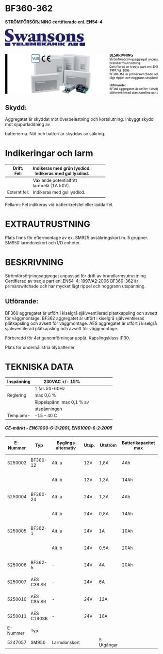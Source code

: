 # **BF360-362**

**STRÖMFÖRSÖRJNING certifierade enl. EN54-4**

![](_page_0_Picture_2.jpeg)

![](_page_0_Picture_3.jpeg)

## **Skydd**:

Aggregatet är skyddat mot överbelastning och kortslutning. Inbyggt skydd mot djupurladdning av

batterierna. Nät och batteri är skyddas av säkring.

# **Indikeringar och larm**

| Drift:<br>Fel: | Indikeras med grön lysdiod.<br>Indikeras med gul lysdiod. |  |  |  |
|----------------|-----------------------------------------------------------|--|--|--|
|                | Växlande potentialfritt<br>larmrelä (1A 50V).             |  |  |  |
| Externt fel:   | Indikeras med gul lysdiod.                                |  |  |  |
|                |                                                           |  |  |  |

Fellarm: Fel indikeras vid batterikretsfel eller laddarfel.

# **EXTRAUTRUSTNING**

Plats finns för eftermontage av ex. SM925 avsäkringskort m. 5 grupper. SM950 larmdonskort och I/O enheter.

# **BESKRIVNING**

Strömförsörjningsaggregat anpassad för drift av brandlarmsutrustning. Certifierad av tredje part enl.EN54-4; 1997/A2:2006 BF360-362 är primärswitchade och har mycket lågt rippel och noggrann utspänning.

## **Utförande:**

BF360 aggregatet är utfört i kiselgrå självventilerad plastkapsling och avsett för väggmontage. BF362 aggregatet är utfört i kiselgrå självventilerad plåtkapsling och avsett för väggmontage. AES aggregatet är utfört i kiselgrå självventilerad plåtkapsling och avsett för väggmontage.

Förberedd för 4st genomförningar uppåt. Kapslingsklass IP30.

Plats för underhållsfria blybatterier.

# **TEKNISKA DATA**

| Inspänning | 230VAC +/- 15%            |  |  |  |  |  |
|------------|---------------------------|--|--|--|--|--|
|            | 1 fas 50-60Hz             |  |  |  |  |  |
| Reglering  | max 0,6 %                 |  |  |  |  |  |
|            | Rippelspänn. max 0,1 % av |  |  |  |  |  |
|            | utspänningen              |  |  |  |  |  |
| Temp.omr-  | -15 – 40 C                |  |  |  |  |  |

#### *CE-märkt - EN61000-6-3:2001, EN61000-6-2:2005*

| E-Nummer | Typ        | Byglings<br>alternativ | Utsp. | Utström    | Batterikapacitet<br>max | Batteri plats<br>internt | HxBxD mm        |
|----------|------------|------------------------|-------|------------|-------------------------|--------------------------|-----------------|
| 5250003  | BF360-12   | Alt. a                 | 12V   | 1,8A       | 4Ah                     | max 2x 3,4Ah             | 230 x 380 x 96  |
|          |            | Alt. b                 | 12V   | 1,3A       | 14Ah                    | max 2x 3,4Ah             | 230 x 380 x 96  |
| 5250004  | BF360-24   | Alt. a                 | 24V   | 1,3A       | 4Ah                     | max 2x 3,4Ah             | 230 x 380 x 96  |
|          |            | Alt. b                 | 24V   | 0,8A       | 14Ah                    | max 2x 3,4Ah             | 230 x 380 x 96  |
| 5250005  | BF362-1    | Alt. a                 | 24V   | 1A         | 10Ah                    | max 2x 18Ah              | 404 x 404 x 110 |
|          |            | Alt. b                 | 24V   | 0,5A       | 20Ah                    | max 2x 18Ah              | 404 x 404 x 110 |
| 5250006  | BF362-5    | -                      | 24V   | 4A         | 20Ah                    | max 2x 18Ah              | 404 x 404 x 110 |
| 5250007  | AES C38 SB | -                      | 24V   | 6A         |                         | Max 2 x 24Ah             | 289 x 350 x 189 |
| 5250010  | AES C85 SB | -                      | 24V   | 12A        |                         | Max 2 x 45Ah             | 408 x 408 x 224 |
| 5250011  | AES C180SB | -                      | 24V   | 16A        |                         | Max 2 x 70Ah             | 505 x 610 x 430 |
| E-Nummer | Typ        |                        |       |            |                         |                          |                 |
| 5247057  | SM950      | Larmdonskort           |       | 5 Utgångar |                         |                          |                 |